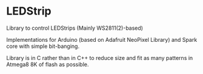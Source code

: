 LEDStrip
========

Library to control LEDStrips (Mainly WS2811(2)-based) 

Implementations for Arduino (based on Adafruit NeoPixel Library) and Spark core with simple bit-banging.

Library is in C rather than in C++ to reduce size and fit as many patterns in Atmega8 8K of flash as possible.


